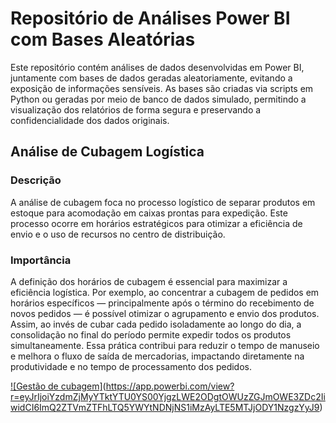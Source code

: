 # Repositório de Análises Power BI com Bases Aleatórias
Este repositório contém análises de dados desenvolvidas em Power BI, juntamente com bases de dados geradas aleatoriamente, evitando a exposição de informações sensíveis. As bases são criadas via scripts em Python ou geradas por meio de banco de dados simulado, permitindo a visualização dos relatórios de forma segura e preservando a confidencialidade dos dados originais.

## Análise de Cubagem Logística
### Descrição
A análise de cubagem foca no processo logístico de separar produtos em estoque para acomodação em caixas prontas para expedição. Este processo ocorre em horários estratégicos para otimizar a eficiência de envio e o uso de recursos no centro de distribuição.

### Importância
A definição dos horários de cubagem é essencial para maximizar a eficiência logística. Por exemplo, ao concentrar a cubagem de pedidos em horários específicos — principalmente após o término do recebimento de novos pedidos — é possível otimizar o agrupamento e envio dos produtos. Assim, ao invés de cubar cada pedido isoladamente ao longo do dia, a consolidação no final do período permite expedir todos os produtos simultaneamente. Essa prática contribui para reduzir o tempo de manuseio e melhora o fluxo de saída de mercadorias, impactando diretamente na produtividade e no tempo de processamento dos pedidos.

[![Gestão de cubagem]](https://github.com/user-attachments/assets/8209745a-9fe4-46d5-9957-ea60f3768ea7)(https://app.powerbi.com/view?r=eyJrIjoiYzdmZjMyYTktYTU0YS00YjgzLWE2ODgtOWUzZGJmOWE3ZDc2IiwidCI6ImQ2ZTVmZTFhLTQ5YWYtNDNjNS1iMzAyLTE5MTJjODY1NzgzYyJ9)

